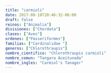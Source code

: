 ```yaml
---
title: "carmioli"
date: 2017-08-18T20:46:32-06:00
draft: false
reinos: ["Animalia"]
divisiones: ["Chordata"]
clases: ["Aves"]
ordenes: ["Passeriformes"]
familias: ["Cardinalidae "]
generos: ["Chlorothraupis"]
nombre_cientifico: "Chlorothraupis carmioli"
nombre_comun: "Tangara Aceitunada"
nombre_ingles: "Carmiol's Tanager"
---
```

